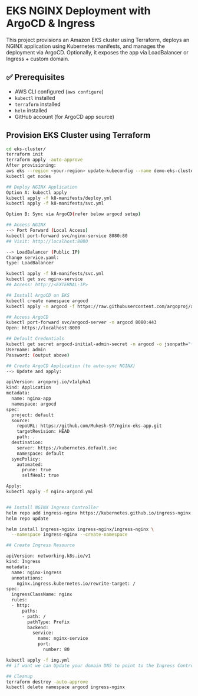 # EKS NGINX Deployment with ArgoCD & Ingress
This project provisions an Amazon EKS cluster using Terraform, deploys an NGINX application using Kubernetes manifests, and manages the deployment via ArgoCD. Optionally, it exposes the app via LoadBalancer or Ingress + custom domain.

## ✅ Prerequisites

- AWS CLI configured (`aws configure`)
- `kubectl` installed
- `terraform` installed
- `helm` installed
- GitHub account (for ArgoCD app source)

## Provision EKS Cluster using Terraform
```bash
cd eks-cluster/
terraform init
terraform apply -auto-approve
After provisioning:
aws eks --region <your-region> update-kubeconfig --name demo-eks-cluster
kubectl get nodes

## Deploy NGINX Application
Option A: kubectl apply
kubectl apply -f k8-manifests/deploy.yml
kubectl apply -f k8-manifests/svc.yml

Option B: Sync via ArgoCD(refer below argocd setup)

## Access NGINX
--> Port Forward (Local Access)
kubectl port-forward svc/nginx-service 8080:80
## Visit: http://localhost:8080

--> LoadBalancer (Public IP)
Change service.yaml:
type: LoadBalancer

kubectl apply -f k8-manifests/svc.yml
kubectl get svc nginx-service
## Access: http://<EXTERNAL-IP>

## Install ArgoCD on EKS
kubectl create namespace argocd
kubectl apply -n argocd -f https://raw.githubusercontent.com/argoproj/argo-cd/stable/manifests/install.yaml

## Access ArgoCD
kubectl port-forward svc/argocd-server -n argocd 8080:443
Open: https://localhost:8080

## Default Credentials
kubectl get secret argocd-initial-admin-secret -n argocd -o jsonpath="{.data.password}" | base64 -d
Username: admin
Password: (output above)

## Create ArgoCD Application (to auto-sync NGINX)
--> Update and apply:

apiVersion: argoproj.io/v1alpha1
kind: Application
metadata:
  name: nginx-app
  namespace: argocd
spec:
  project: default
  source:
    repoURL: https://github.com/Mukesh-97/nginx-eks-app.git
    targetRevision: HEAD
    path: .
  destination:
    server: https://kubernetes.default.svc
    namespace: default
  syncPolicy:
    automated:
      prune: true
      selfHeal: true

Apply:
kubectl apply -f nginx-argocd.yml


## Install NGINX Ingress Controller
helm repo add ingress-nginx https://kubernetes.github.io/ingress-nginx
helm repo update

helm install ingress-nginx ingress-nginx/ingress-nginx \
  --namespace ingress-nginx --create-namespace

## Create Ingress Resource

apiVersion: networking.k8s.io/v1
kind: Ingress
metadata:
  name: nginx-ingress
  annotations:
    nginx.ingress.kubernetes.io/rewrite-target: /
spec:
  ingressClassName: nginx
  rules:
  - http:
      paths:
      - path: /
        pathType: Prefix
        backend:
          service:
            name: nginx-service
            port:
              number: 80

kubectl apply -f ing.yml
## if want we can Update your domain DNS to point to the Ingress Controller EXTERNAL-IP.

## Cleanup
terraform destroy -auto-approve
kubectl delete namespace argocd ingress-nginx